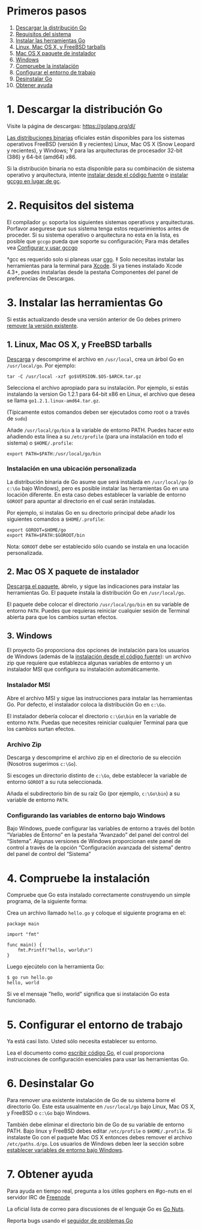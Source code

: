 # Primeros pasos

1. [Descargar la distribución Go](#descargar-la-distribución-go)
2. [Requisitos del sistema](#requisitos-del-sistema)
3. [Instalar las herramientas Go](#instalar-las-herramientas-go)
  1. [Linux, Mac OS X, y FreeBSD tarballs](#linux-mac-os-x-y-freebsd-tarballs)
  2. [Mac OS X paquete de instalador](#mac-os-x-paquete-de-instalador)
  3. [Windows](#windows)
4. [Compruebe la instalación](#compruebe-la-instalación)
5. [Configurar el entorno de trabajo](#configurar-el-entorno-de-trabajo)
6. [Desinstalar Go](#desinstalar-go)
7. [Obtener ayuda](#obtener-ayuda)


# 1. Descargar la distribución Go

Visite la página de descargas: https://golang.org/dl/

[Las distribuciones binarias](https://golang.org/dl/) oficiales están disponibles para los sistemas operativos FreeBSD (versión 8 y recientes) Linux, Mac OS X  (Snow Leopard y recientes), y Windows; Y para las arquitecturas de procesador 32-bit (386) y 64-bit (amd64) x86. 

Si la distribución binaria no esta disponible para su combinación de sistema operativo y arquitectura, intente [instalar desde el código fuente](http://golang.org/doc/install/source) o [instalar gccgo en lugar de gc](http://golang.org/doc/install/gccgo). 

# 2. Requisitos del sistema

El compilador `gc` soporta los siguientes sistemas operativos y arquitecturas. Porfavor asegurese que sus sistema tenga estos requerimientos antes de proceder. Si su sistema operativo o arquitectura no esta en la lista, es posible que `gccgo` pueda que soporte su configuración; Para más detalles vea [Configurar y usar gccgo](http://golang.org/doc/install/gccgo)



†gcc es requerido solo si planeas usar [cgo](http://golang.org/cmd/cgo/).
‡ Solo necesitas instalar las herramientas para la terminal para [Xcode](https://developer.apple.com/xcode/). Si ya tienes instalado Xcode 4.3+, puedes instalarlas desde la pestaña Componentes del panel de preferencias de Descargas.

# 3. Instalar las herramientas Go

Si estás actualizando desde una versión anterior de Go debes primero [remover la versión existente](#desinstalar-go). 

## 1. Linux, Mac OS X, y FreeBSD tarballs

[Descarga](https://golang.org/dl/) y descomprime el archivo en `/usr/local`, crea un árbol Go en `/usr/local/go`. Por ejemplo:

`tar -C /usr/local -xzf go$VERSION.$OS-$ARCH.tar.gz`

Selecciona el archivo apropiado para su instalación. Por ejemplo, si estás instalando la version Go 1.2.1 para 64-bit x86 en Linux, el archivo que desea se llama `go1.2.1.linux-amd64.tar.gz`.

(Típicamente estos comandos deben ser ejecutados como root o a través de `sudo`)

Añade `/usr/local/go/bin` a la variable de entorno PATH. Puedes hacer esto añadiendo esta línea a su `/etc/profile` (para una instalación en todo el sistema) o `$HOME/.profile`:  

`export PATH=$PATH:/usr/local/go/bin`

### Instalación en una ubicación personalizada

La distribución binaria de Go asume que será instalada en `/usr/local/go` (o `c:\Go` bajo Windows), pero es posible instalar las herramientas Go en una locación diferente. En esta caso debes establecer la variable de entorno `GOROOT` para apuntar al directorio en el cual serán instaladas. 

Por ejemplo, si instalas Go en su directorio principal debe añadir los siguientes comandos a `$HOME/.profile`:

```
export GOROOT=$HOME/go
export PATH=$PATH:$GOROOT/bin
```

Nota: `GOROOT` debe ser establecido sólo cuando se instala en una locación personalizada.

## 2. Mac OS X paquete de instalador

[Descarga el paquete](https://golang.org/dl/), ábrelo, y sigue las indicaciones para instalar las herramientas Go. El paquete instala la distribución Go en `/usr/local/go`. 

El paquete debe colocar el directorio `/usr/local/go/bin` en su variable de entorno `PATH`. Puedes que requieras reiniciar cualquier sesión de Terminal abierta para que los cambios surtan efectos.

## 3. Windows

El proyecto Go proporciona dos opciones de instalación para los usuarios de Windows (además de la [instalación desde el código fuente](http://golang.org/doc/install/source)): un archivo zip que requiere que establezca algunas variables de entorno y un instalador MSI que configura su instalación automáticamente.    

### Instalador MSI

Abre el archivo MSI y sigue las instrucciones para instalar las herramientas Go. Por defecto, el instalador coloca la distribución Go en `c:\Go`.

El instalador debería colocar el directorio `c:\Go\bin` en la variable de entorno `PATH`. Puedas que necesites reiniciar cualquier Terminal para que los cambios surtan efectos.  

### Archivo Zip

Descarga y descomprime el archivo zip en el directorio de su elección (Nosotros sugerimos `c:\Go`). 

Si escoges un directorio distinto de `c:\Go`, debe establecer la variable de entorno `GOROOT` a su ruta seleccionada.

Añada el subdirectorio bin de su raíz Go (por ejemplo, `c:\Go\bin`) a su variable de entorno `PATH`. 

### Configurando las variables de entorno bajo Windows

Bajo Windows, puede configurar las variables de entorno a través del botón “Variables de Entorno” en la pestaña “Avanzado” del panel del control del “Sistema”. Algunas versiones de Windows proporcionan este panel de control a través de la opción “Configuración avanzada del sistema” dentro del panel de control del “Sistema”

# 4. Compruebe la instalación

Compruebe que Go esta instalado correctamente construyendo un simple programa, de la siguiente forma: 

Crea un archivo llamado `hello.go` y coloque el siguiente programa en el:

```
package main

import "fmt"

func main() {
    fmt.Printf("hello, world\n")
}
```

Luego ejecútelo con la herramienta Go:

```
$ go run hello.go
hello, world
```

Si ve el mensaje "hello, world" significa que si instalación Go esta funcionado.  

# 5. Configurar el entorno de trabajo

Ya está casi listo. Usted sólo necesita establecer su entorno. 

Lea el documento como [escribir código Go](https://github.com/romelgomez/notas-sobre-golang/blob/master/traducciones/como-escribir-codigo-go.md#3-pruebas), el cual proporciona instrucciones de configuración esenciales para usar las herramientas Go.  

# 6. Desinstalar Go

Para remover una existente instalación de Go de su sistema borre el directorio Go. Este esta usualmente en `/usr/local/go` bajo  Linux, Mac OS X, y FreeBSD o `c:\Go` bajo Windows.

También debe eliminar el directorio bin de Go de su variable de entorno PATH. Bajo linux y FreeBSD debes editar `/etc/profile` o `$HOME/.profile`. Si instalaste Go con el paquete Mac OS X entonces debes remover el archivo `/etc/paths.d/go`. Los usuarios de Windows deben leer la sección sobre [establecer variables de entorno bajo Windows](configurando-las-variables-de-entorno-bajo-windows). 

# 7. Obtener ayuda

Para ayuda en tiempo real, pregunta a los útiles gophers en #go-nuts en el servidor IRC de [Freenode](http://freenode.net/)

La oficial lista de correo para discusiones de el lenguaje Go es [Go Nuts](http://groups.google.com/group/golang-nuts).

Reporta bugs usando el [seguidor de problemas Go](http://golang.org/issue)